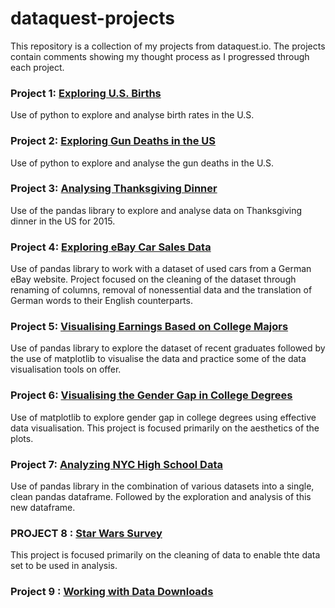 # dataquest-projects
This repository is a collection of my projects from dataquest.io.
The projects contain comments showing my thought process as I progressed through each project.


### Project 1: [Exploring U.S. Births](https://github.com/IsraelAde/dataquest-projects/blob/add-projects/Project%201%20-%20Exploring%20US%20Birth%20Rates/Explore%20U.S.%20Births.ipynb)

Use of python to explore and analyse birth rates in the U.S.

### Project 2: [Exploring Gun Deaths in the US](https://github.com/IsraelAde/dataquest-projects/blob/add-projects/Project%202%20-%20Exploring%20Gun%20Deaths%20in%20the%20US/Exploring%20Gun%20Deaths%20in%20the%20US.ipynb)

Use of python to explore and analyse the gun deaths in the U.S.

### Project 3: [Analysing Thanksgiving Dinner](https://github.com/IsraelAde/dataquest-projects/blob/add-projects/Project%203%20-%20Analysing%20Thanksgiving%20Dinner/Analyzing%20Thanksgiving%20Dinner.ipynb)

Use of the pandas library to explore and analyse data on Thanksgiving dinner in the US for 2015. 

### Project 4: [Exploring eBay Car Sales Data](https://github.com/IsraelAde/dataquest-projects/blob/add-projects/Project%204-%20Exploring%20eBay%20Car%20Sales%20Data/Exploring%20eBay%20Car%20Sales%20Data.ipynb)

Use of pandas library to work with a dataset of used cars from a German eBay website. Project focused on the cleaning of the dataset through renaming of columns, removal of nonessential data and the translation of German words to their English counterparts.

### Project 5: [Visualising Earnings Based on College Majors](https://github.com/IsraelAde/dataquest-projects/blob/add-projects/Project%205%20-%20Visualising%20Earnings%20Based%20on%20College%20Majors/Visualising%20Earnings%20Based%20on%20College%20Majors.ipynb)

Use of pandas library to explore the dataset of recent graduates followed by the use of matplotlib to visualise the data and practice some of the data visualisation tools on offer.

### Project 6: [Visualising the Gender Gap in College Degrees](https://github.com/IsraelAde/dataquest-projects/blob/add-projects/Project%206%20-%20Visualising%20the%20Gender%20Gap%20in%20College%20Degrees/Visualising%20the%20Gender%20Gap%20in%20College%20Degrees.ipynb)

Use of matplotlib to explore gender gap in college degrees using effective data visualisation. This project is focused primarily on the aesthetics of the plots.

### Project 7: [Analyzing NYC High School Data](https://github.com/IsraelAde/dataquest-projects/blob/add-projects/Project%207%20-%20Analyzing%20NYC%20High%20School%20Data/Analyzing%20NYC%20High%20School%20Data.ipynb)

Use of pandas library in the combination of various datasets into a single, clean pandas dataframe. Followed by the exploration and analysis of this new dataframe.

### PROJECT 8 : [Star Wars Survey](https://github.com/IsraelAde/dataquest-projects/blob/add-projects/Project%208%20-%20Star%20Wars%20Survey/Star%20Wars%20Survey.ipynb)

This project is focused primarily on the cleaning of data to enable thte data set to be used in analysis.

### Project 9 : [Working with Data Downloads](https://github.com/IsraelAde/dataquest-projects/tree/add-projects/Project%209%20-%20Working%20with%20Data%20Downloads)

